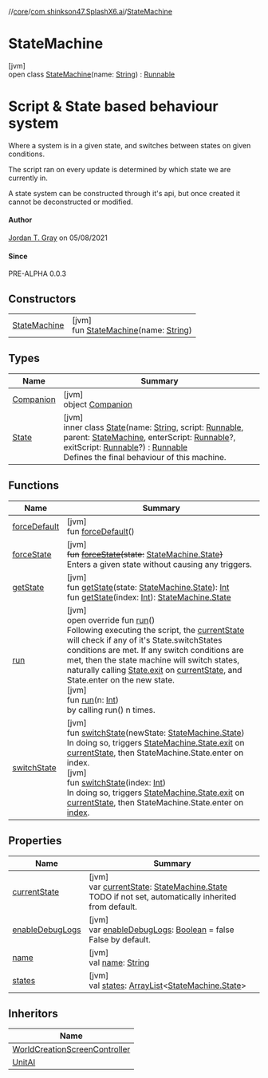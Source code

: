 //[core](../../../index.md)/[com.shinkson47.SplashX6.ai](../index.md)/[StateMachine](index.md)

# StateMachine

[jvm]\
open class [StateMachine](index.md)(name: [String](https://kotlinlang.org/api/latest/jvm/stdlib/kotlin/-string/index.html)) : [Runnable](https://docs.oracle.com/javase/8/docs/api/java/lang/Runnable.html)

# Script & State based behaviour system

Where a system is in a given state, and switches between states on given conditions.

The script ran on every update is determined by which state we are currently in.

A state system can be constructed through it's api, but once created it cannot be deconstructed or modified.

#### Author

[Jordan T. Gray](https://www.shinkson47.in) on 05/08/2021

#### Since

PRE-ALPHA 0.0.3

## Constructors

| | |
|---|---|
| [StateMachine](-state-machine.md) | [jvm]<br>fun [StateMachine](-state-machine.md)(name: [String](https://kotlinlang.org/api/latest/jvm/stdlib/kotlin/-string/index.html)) |

## Types

| Name | Summary |
|---|---|
| [Companion](-companion/index.md) | [jvm]<br>object [Companion](-companion/index.md) |
| [State](-state/index.md) | [jvm]<br>inner class [State](-state/index.md)(name: [String](https://kotlinlang.org/api/latest/jvm/stdlib/kotlin/-string/index.html), script: [Runnable](https://docs.oracle.com/javase/8/docs/api/java/lang/Runnable.html), parent: [StateMachine](index.md), enterScript: [Runnable](https://docs.oracle.com/javase/8/docs/api/java/lang/Runnable.html)?, exitScript: [Runnable](https://docs.oracle.com/javase/8/docs/api/java/lang/Runnable.html)?) : [Runnable](https://docs.oracle.com/javase/8/docs/api/java/lang/Runnable.html)<br>Defines the final behaviour of this machine. |

## Functions

| Name | Summary |
|---|---|
| [forceDefault](force-default.md) | [jvm]<br>fun [forceDefault](force-default.md)() |
| [forceState](force-state.md) | [jvm]<br>~~fun~~ [~~forceState~~](force-state.md)~~(~~~~state~~~~:~~ [StateMachine.State](-state/index.md)~~)~~<br>Enters a given state without causing any triggers. |
| [getState](get-state.md) | [jvm]<br>fun [getState](get-state.md)(state: [StateMachine.State](-state/index.md)): [Int](https://kotlinlang.org/api/latest/jvm/stdlib/kotlin/-int/index.html)<br>fun [getState](get-state.md)(index: [Int](https://kotlinlang.org/api/latest/jvm/stdlib/kotlin/-int/index.html)): [StateMachine.State](-state/index.md) |
| [run](run.md) | [jvm]<br>open override fun [run](run.md)()<br>Following executing the script, the [currentState](current-state.md) will check if any of it's State.switchStates conditions are met. If any switch conditions are met, then the state machine will switch states, naturally calling [State.exit](-state/exit.md) on [currentState](current-state.md), and State.enter on the new state.<br>[jvm]<br>fun [run](run.md)(n: [Int](https://kotlinlang.org/api/latest/jvm/stdlib/kotlin/-int/index.html))<br>by calling run() n times. |
| [switchState](switch-state.md) | [jvm]<br>fun [switchState](switch-state.md)(newState: [StateMachine.State](-state/index.md))<br>In doing so, triggers [StateMachine.State.exit](-state/exit.md) on [currentState](current-state.md), then StateMachine.State.enter on index.<br>[jvm]<br>fun [switchState](switch-state.md)(index: [Int](https://kotlinlang.org/api/latest/jvm/stdlib/kotlin/-int/index.html))<br>In doing so, triggers [StateMachine.State.exit](-state/exit.md) on [currentState](current-state.md), then StateMachine.State.enter on [index](switch-state.md). |

## Properties

| Name | Summary |
|---|---|
| [currentState](current-state.md) | [jvm]<br>var [currentState](current-state.md): [StateMachine.State](-state/index.md)<br>TODO if not set, automatically inherited from default. |
| [enableDebugLogs](enable-debug-logs.md) | [jvm]<br>var [enableDebugLogs](enable-debug-logs.md): [Boolean](https://kotlinlang.org/api/latest/jvm/stdlib/kotlin/-boolean/index.html) = false<br>False by default. |
| [name](name.md) | [jvm]<br>val [name](name.md): [String](https://kotlinlang.org/api/latest/jvm/stdlib/kotlin/-string/index.html) |
| [states](states.md) | [jvm]<br>val [states](states.md): [ArrayList](https://docs.oracle.com/javase/8/docs/api/java/util/ArrayList.html)&lt;[StateMachine.State](-state/index.md)&gt; |

## Inheritors

| Name |
|---|
| [WorldCreationScreenController](../../com.shinkson47.SplashX6.rendering.screens/-world-creation/-world-creation-screen-controller/index.md) |
| [UnitAI](../../com.shinkson47.SplashX6.game.units/-unit/-unit-a-i/index.md) |
